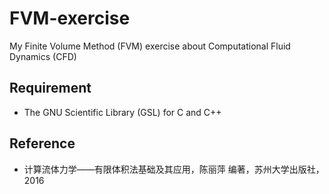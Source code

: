 # FVM-exercise
My Finite Volume Method (FVM) exercise about Computational Fluid Dynamics (CFD)

## Requirement
* The GNU Scientific Library (GSL) for C and C++

## Reference
* 计算流体力学——有限体积法基础及其应用，陈丽萍 编著，苏州大学出版社，2016